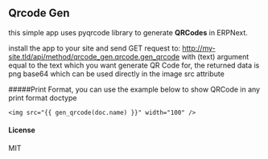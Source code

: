 ## Qrcode Gen

this simple app uses pyqrcode library to generate **QRCodes** in ERPNext.




install the app to your site and send GET request to:
http://my-site.tld/api/method/qrcode_gen.qrcode.gen_qrcode
with (text) argument equal to the text which you want generate QR Code for, the returned data is png base64 which can be used directly in the image src attribute


#####Print Format, you can use the example below to show QRCode in any print format doctype
```
<img src="{{ gen_qrcode(doc.name) }}" width="100" />
```



#### License

MIT